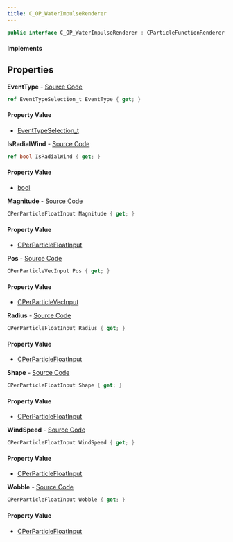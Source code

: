 ```yaml
---
title: C_OP_WaterImpulseRenderer
---
```


```csharp
public interface C_OP_WaterImpulseRenderer : CParticleFunctionRenderer, CParticleFunction, ISchemaClass<CParticleFunction>, ISchemaClass<CParticleFunctionRenderer>, ISchemaClass<C_OP_WaterImpulseRenderer>, ISchemaField, ISchemaClass, INativeHandle
```

#### Implements

## Properties

**EventType** - [Source Code](https://github.com/swiftly-solution/swiftlys2/blob/main/managed/src/SwiftlyS2.Generated/Schemas/Interfaces/C_OP_WaterImpulseRenderer.cs#L30)

```csharp
ref EventTypeSelection_t EventType { get; }
```

#### Property Value

- [EventTypeSelection_t](/docs/api/shared/schemadefinitions/eventtypeselection_t)

**IsRadialWind** - [Source Code](https://github.com/swiftly-solution/swiftlys2/blob/main/managed/src/SwiftlyS2.Generated/Schemas/Interfaces/C_OP_WaterImpulseRenderer.cs#L28)

```csharp
ref bool IsRadialWind { get; }
```

#### Property Value

- [bool](https://learn.microsoft.com/dotnet/api/system.boolean)

**Magnitude** - [Source Code](https://github.com/swiftly-solution/swiftlys2/blob/main/managed/src/SwiftlyS2.Generated/Schemas/Interfaces/C_OP_WaterImpulseRenderer.cs#L20)

```csharp
CPerParticleFloatInput Magnitude { get; }
```

#### Property Value

- [CPerParticleFloatInput](/docs/api/shared/schemadefinitions/cperparticlefloatinput)

**Pos** - [Source Code](https://github.com/swiftly-solution/swiftlys2/blob/main/managed/src/SwiftlyS2.Generated/Schemas/Interfaces/C_OP_WaterImpulseRenderer.cs#L16)

```csharp
CPerParticleVecInput Pos { get; }
```

#### Property Value

- [CPerParticleVecInput](/docs/api/shared/schemadefinitions/cperparticlevecinput)

**Radius** - [Source Code](https://github.com/swiftly-solution/swiftlys2/blob/main/managed/src/SwiftlyS2.Generated/Schemas/Interfaces/C_OP_WaterImpulseRenderer.cs#L18)

```csharp
CPerParticleFloatInput Radius { get; }
```

#### Property Value

- [CPerParticleFloatInput](/docs/api/shared/schemadefinitions/cperparticlefloatinput)

**Shape** - [Source Code](https://github.com/swiftly-solution/swiftlys2/blob/main/managed/src/SwiftlyS2.Generated/Schemas/Interfaces/C_OP_WaterImpulseRenderer.cs#L22)

```csharp
CPerParticleFloatInput Shape { get; }
```

#### Property Value

- [CPerParticleFloatInput](/docs/api/shared/schemadefinitions/cperparticlefloatinput)

**WindSpeed** - [Source Code](https://github.com/swiftly-solution/swiftlys2/blob/main/managed/src/SwiftlyS2.Generated/Schemas/Interfaces/C_OP_WaterImpulseRenderer.cs#L24)

```csharp
CPerParticleFloatInput WindSpeed { get; }
```

#### Property Value

- [CPerParticleFloatInput](/docs/api/shared/schemadefinitions/cperparticlefloatinput)

**Wobble** - [Source Code](https://github.com/swiftly-solution/swiftlys2/blob/main/managed/src/SwiftlyS2.Generated/Schemas/Interfaces/C_OP_WaterImpulseRenderer.cs#L26)

```csharp
CPerParticleFloatInput Wobble { get; }
```

#### Property Value

- [CPerParticleFloatInput](/docs/api/shared/schemadefinitions/cperparticlefloatinput)

